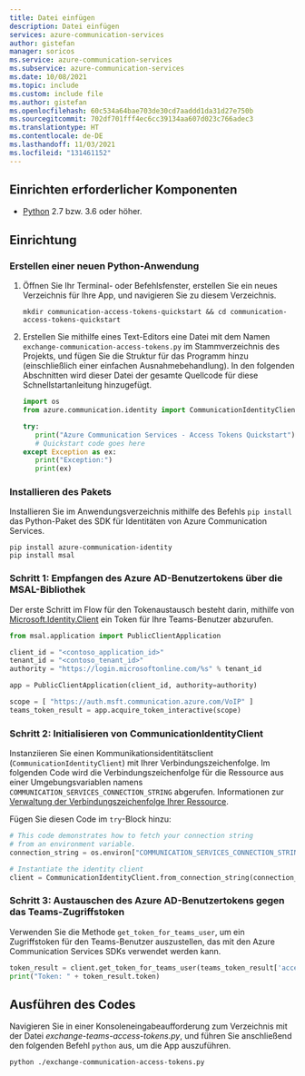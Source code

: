 ```yaml
---
title: Datei einfügen
description: Datei einfügen
services: azure-communication-services
author: gistefan
manager: soricos
ms.service: azure-communication-services
ms.subservice: azure-communication-services
ms.date: 10/08/2021
ms.topic: include
ms.custom: include file
ms.author: gistefan
ms.openlocfilehash: 60c534a64bae703de30cd7aaddd1da31d27e750b
ms.sourcegitcommit: 702df701fff4ec6cc39134aa607d023c766adec3
ms.translationtype: HT
ms.contentlocale: de-DE
ms.lasthandoff: 11/03/2021
ms.locfileid: "131461152"
---
```

## <a name="set-up-prerequisites"></a>Einrichten erforderlicher Komponenten

- [Python](https://www.python.org/downloads/) 2.7 bzw. 3.6 oder höher.

## <a name="set-up"></a>Einrichtung

### <a name="create-a-new-python-application"></a>Erstellen einer neuen Python-Anwendung

1. Öffnen Sie Ihr Terminal- oder Befehlsfenster, erstellen Sie ein neues Verzeichnis für Ihre App, und navigieren Sie zu diesem Verzeichnis.

   ```console
   mkdir communication-access-tokens-quickstart && cd communication-access-tokens-quickstart
   ```

1. Erstellen Sie mithilfe eines Text-Editors eine Datei mit dem Namen `exchange-communication-access-tokens.py` im Stammverzeichnis des Projekts, und fügen Sie die Struktur für das Programm hinzu (einschließlich einer einfachen Ausnahmebehandlung). In den folgenden Abschnitten wird dieser Datei der gesamte Quellcode für diese Schnellstartanleitung hinzugefügt.

   ```python
   import os
   from azure.communication.identity import CommunicationIdentityClient, CommunicationUserIdentifier

   try:
      print("Azure Communication Services - Access Tokens Quickstart")
      # Quickstart code goes here
   except Exception as ex:
      print("Exception:")
      print(ex)
   ```

### <a name="install-the-package"></a>Installieren des Pakets

Installieren Sie im Anwendungsverzeichnis mithilfe des Befehls `pip install` das Python-Paket des SDK für Identitäten von Azure Communication Services.

```console
pip install azure-communication-identity
pip install msal
```

### <a name="step-1-receive-the-azure-ad-user-token-via-the-msal-library"></a>Schritt 1: Empfangen des Azure AD-Benutzertokens über die MSAL-Bibliothek

Der erste Schritt im Flow für den Tokenaustausch besteht darin, mithilfe von [Microsoft.Identity.Client](../../../active-directory/develop/reference-v2-libraries.md) ein Token für Ihre Teams-Benutzer abzurufen.

```python
from msal.application import PublicClientApplication

client_id = "<contoso_application_id>"
tenant_id = "<contoso_tenant_id>"
authority = "https://login.microsoftonline.com/%s" % tenant_id

app = PublicClientApplication(client_id, authority=authority)

scope = [ "https://auth.msft.communication.azure.com/VoIP" ]
teams_token_result = app.acquire_token_interactive(scope)
```

### <a name="step-2-initialize-the-communicationidentityclient"></a>Schritt 2: Initialisieren von CommunicationIdentityClient

Instanziieren Sie einen Kommunikationsidentitätsclient (`CommunicationIdentityClient`) mit Ihrer Verbindungszeichenfolge. Im folgenden Code wird die Verbindungszeichenfolge für die Ressource aus einer Umgebungsvariablen namens `COMMUNICATION_SERVICES_CONNECTION_STRING` abgerufen. Informationen zur [Verwaltung der Verbindungszeichenfolge Ihrer Ressource](../create-communication-resource.md#store-your-connection-string).

Fügen Sie diesen Code im `try`-Block hinzu:

```python
# This code demonstrates how to fetch your connection string
# from an environment variable.
connection_string = os.environ["COMMUNICATION_SERVICES_CONNECTION_STRING"]

# Instantiate the identity client
client = CommunicationIdentityClient.from_connection_string(connection_string)
```

### <a name="step-3-exchange-the-azure-ad-user-token-for-the-teams-access-token"></a>Schritt 3: Austauschen des Azure AD-Benutzertokens gegen das Teams-Zugriffstoken

Verwenden Sie die Methode `get_token_for_teams_user`, um ein Zugriffstoken für den Teams-Benutzer auszustellen, das mit den Azure Communication Services SDKs verwendet werden kann.

```python
token_result = client.get_token_for_teams_user(teams_token_result['access_token'])
print("Token: " + token_result.token)
```

## <a name="run-the-code"></a>Ausführen des Codes

Navigieren Sie in einer Konsoleneingabeaufforderung zum Verzeichnis mit der Datei *exchange-teams-access-tokens.py*, und führen Sie anschließend den folgenden Befehl `python` aus, um die App auszuführen.

```console
python ./exchange-communication-access-tokens.py
```
